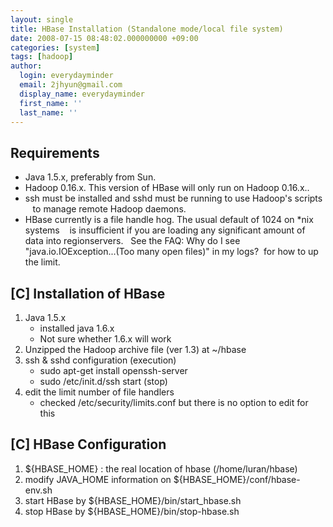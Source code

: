 ```yaml
---
layout: single
title: HBase Installation (Standalone mode/local file system)
date: 2008-07-15 08:48:02.000000000 +09:00
categories: [system]
tags: [hadoop]
author:
  login: everydayminder
  email: 2jhyun@gmail.com
  display_name: everydayminder
  first_name: ''
  last_name: ''
---
```

Requirements
-------------
- Java 1.5.x, preferably from Sun. 
- Hadoop 0.16.x. This version of HBase will only run on Hadoop 0.16.x.. 
- ssh must be installed and sshd must be running to use Hadoop's scripts 
&nbsp;&nbsp; to manage remote Hadoop daemons. 
- HBase currently is a file handle hog. The usual default of 1024 on *nix systems 
&nbsp;&nbsp; is insufficient if you are loading any significant amount of data into regionservers. 
&nbsp; See the FAQ: Why do I see "java.io.IOException...(Too many open files)" in my logs?&nbsp; for how to up the limit. 


[C] Installation of HBase
--------------------------
1. Java 1.5.x 
	- installed java 1.6.x
	- Not sure whether 1.6.x will work
2. Unzipped the Hadoop archive file (ver 1.3) at ~/hbase
3. ssh &amp; sshd configuration (execution)
	- sudo apt-get install openssh-server
	- sudo /etc/init.d/ssh start (stop)
4. edit the limit number of file handlers
	- checked /etc/security/limits.conf but there is no option to edit for this


[C] HBase Configuration
------------------------
1. ${HBASE_HOME} : the real location of hbase (/home/luran/hbase)
2. modify JAVA_HOME information on ${HBASE_HOME}/conf/hbase-env.sh
3. start HBase by ${HBASE_HOME}/bin/start_hbase.sh
4. stop HBase by ${HBASE_HOME}/bin/stop-hbase.sh

